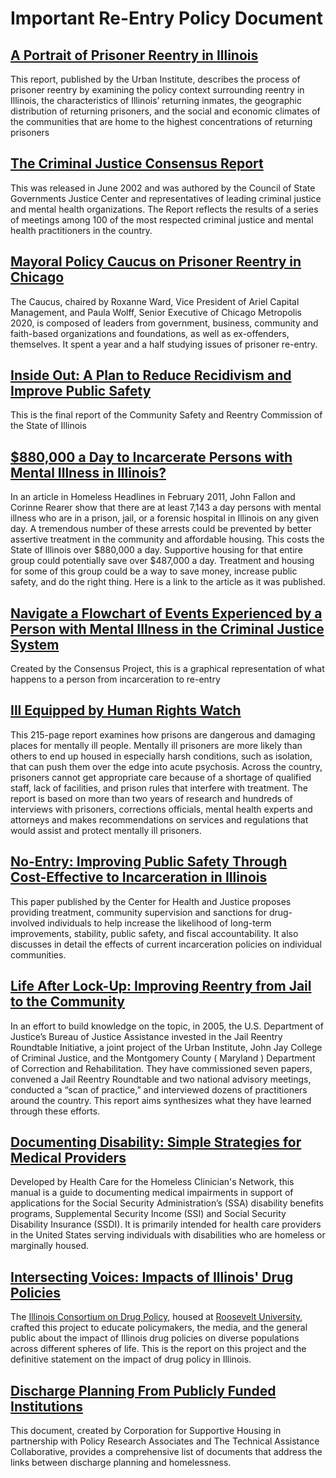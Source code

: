 # Important Re-Entry Policy Document

## [A Portrait of Prisoner Reentry in Illinois]

This report, published by the Urban Institute, describes the process of prisoner reentry by examining the policy context surrounding reentry in Illinois, the characteristics of Illinois’ returning inmates, the geographic distribution of returning prisoners, and the social and economic climates of the communities that are home to the highest concentrations of returning prisoners

## [The Criminal Justice Consensus Report]

This was released in June 2002 and was authored by the Council of State Governments Justice Center and representatives of leading criminal justice and mental health organizations. The Report reflects the results of a series of meetings among 100 of the most respected criminal justice and mental health practitioners in the country.

## [Mayoral Policy Caucus on Prisoner Reentry in Chicago]

The Caucus, chaired by Roxanne Ward, Vice President of Ariel Capital Management, and Paula Wolff, Senior Executive of Chicago Metropolis 2020, is composed of leaders from government, business, community and faith-based organizations and foundations, as well as ex-offenders, themselves. It spent a year and a half studying issues of prisoner re-entry.

## [Inside Out: A Plan to Reduce Recidivism and Improve Public Safety]

This is the final report of the Community Safety and Reentry Commission of the State of Illinois

## [$880,000 a Day to Incarcerate Persons with Mental Illness in Illinois?]

In an article in Homeless Headlines in February 2011, John Fallon and Corinne Rearer show that there are at least 7,143 a day persons with mental illness who are in a prison, jail, or a forensic hospital in Illinois on any given day. A tremendous number of these arrests could be prevented by better assertive treatment in the community and affordable housing. This costs the State of Illinois over $880,000 a day. Supportive housing for that entire group could potentially save over $487,000 a day. Treatment and housing for some of this group could be a way to save money, increase public safety, and do the right thing. Here is a link to the article as it was published.

## [Navigate a Flowchart of Events Experienced by a Person with Mental Illness in the Criminal Justice System]

Created by the Consensus Project, this is a graphical representation of what happens to a person from incarceration to re-entry

## [Ill Equipped by Human Rights Watch]

This 215-page report examines how prisons are dangerous and damaging places for mentally ill people.  Mentally ill prisoners are more likely than others to end up housed in especially harsh conditions, such as isolation, that can push them over the edge into acute psychosis.  Across the country, prisoners cannot get appropriate care because of a shortage of qualified staff, lack of facilities, and prison rules that interfere with treatment. The report is based on more than two years of research and hundreds of interviews with prisoners, corrections officials, mental health experts and attorneys and makes recommendations on services and regulations that would assist and protect mentally ill prisoners.

## [No-Entry: Improving Public Safety Through Cost-Effective to Incarceration in Illinois]

This paper published by the Center for Health and Justice proposes providing treatment, community supervision and sanctions for drug-involved individuals to help increase the likelihood of long-term improvements, stability, public safety, and fiscal accountability. It also discusses in detail the effects of current incarceration policies on individual communities.

## [Life After Lock-Up: Improving Reentry from Jail to the Community]

In an effort to build knowledge on the topic, in 2005, the U.S. Department of Justice’s Bureau of Justice Assistance invested in the Jail Reentry Roundtable Initiative, a joint project of the Urban Institute, John Jay College of Criminal Justice, and the Montgomery County ( Maryland ) Department of Correction and Rehabilitation. They have commissioned seven papers, convened a Jail Reentry Roundtable and two national advisory meetings, conducted a “scan of practice,” and interviewed dozens of practitioners around the country. This report aims synthesizes what they have learned through these efforts.

## [Documenting Disability: Simple Strategies for Medical Providers]

Developed by Health Care for the Homeless Clinician's Network, this manual is a guide to documenting medical impairments in support of applications for the Social Security Administration’s (SSA) disability benefits programs, Supplemental Security Income (SSI) and Social Security Disability Insurance (SSDI). It is primarily intended for health care providers in the United States serving individuals with disabilities who are homeless or marginally housed.

## [Intersecting Voices: Impacts of Illinois' Drug Policies]

The [Illinois Consortium on Drug Policy], housed at [Roosevelt University], crafted this project to educate policymakers, the media, and the general public about the impact of Illinois drug policies on diverse populations across different spheres of life. This is the report on this project and the definitive statement on the impact of drug policy in Illinois.

## [Discharge Planning From Publicly Funded Institutions]

This document, created by Corporation for Supportive Housing in partnership with Policy Research Associates and The Technical Assistance Collaborative, provides a comprehensive list of documents that address the links between discharge planning and homelessness.

[A Portrait of Prisoner Reentry in Illinois]: http://www.urban.org/UploadedPDF/410662_ILPortraitReentry.pdf
[The Criminal Justice Consensus Report]: http://consensusproject.org/downloads/Entire_report.pdf
[Mayoral Policy Caucus on Prisoner Reentry in Chicago]: http://egov.cityofchicago.org/city/webportal/portalContentItemAction.do?contentOID=536935435&contenTypeName=COC_EDITORIAL&topChannelName=HomePage&blockName=Content&context=
[Inside Out: A Plan to Reduce Recidivism and Improve Public Safety]: http://www.illinois.gov/publicincludes/documents/Governor_Reentry_Commission_Report_FINAL.pdf
[$880,000 a Day to Incarcerate Persons with Mental Illness in Illinois?]: http://media.tripod.lycos.com/2898032/1673674.pdf
[link to the article]: http://www.iacaanet.org/docs/uploads/hd_feb_11.pdf
[Navigate a Flowchart of Events Experienced by a Person with Mental Illness in the Criminal Justice System]: http://consensusproject.org/downloads/flowchart.pdf
[Ill Equipped by Human Rights Watch]: http://www.hrw.org/sites/default/files/reports/usa1003.pdf
[No-Entry: Improving Public Safety Through Cost-Effective to Incarceration in Illinois]: http://www.centerforhealthandjustice.org/IllinoisNoEntry_Final.pdf
[Life After Lock-Up: Improving Reentry from Jail to the Community]: http://www.ojp.usdoj.gov/BJA/pdf/LifeAfterLockup.pdf
[Documenting Disability: Simple Strategies for Medical Providers]: http://documents.csh.org/documents/il/Reentryillinois/DocumentingDisability.pdf
[Intersecting Voices: Impacts of Illinois' Drug Policies]: http://documents.csh.org/documents/il/Reentryillinois/Drugoffenses.pdf
[Illinois Consortium on Drug Policy]: http://www.illinoisdrugpolicy.org/
[Roosevelt University]: http://www.roosevelt.edu/
[Discharge Planning From Publicly Funded Institutions]: http://documents.csh.org/documents/il/Reentryillinois/Bibliography.pdf
